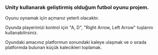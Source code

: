 <h3>Unity kullanarak geliştirmiş olduğum futbol oyunu projem.</h3>

<p>Oyunu oynamak için açmanız yeterli olacaktır.</p>
<p>Oyunda playerimizi kontrol için "A, D", "Right Arrow, Left Arrow" tuşlarını kullanabilirsiniz.</p>
<p>Oyundaki amacınız platformun sonundaki kaleye ulaşmak ve o sırada platformda bulunan küçük kalecikleri toplamak.</p>
